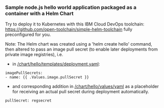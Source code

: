 ### Sample node.js hello world application packaged as a container with a Helm Chart

Try to deploy it to Kubernetes with this IBM Cloud DevOps toolchain: https://github.com/open-toolchain/simple-helm-toolchain fully preconfigured for you.


Note: The Helm chart was created using a 'helm create hello' command, then altered to pass an image pull secret (to enable later deployments from private image registries), i.e.  

- in [/chart/hello/templates/deployment.yaml](https://github.com/open-toolchain/hello-helm/blob/56ccf087e2d8fc18f7774f84f9400f02060736f2/chart/hello/templates/deployment.yaml#L18-L19):
```
imagePullSecrets:
- name: {{ .Values.image.pullSecret }}
```

- and corresponding addition in [/chart/hello/values/yaml](https://github.com/open-toolchain/hello-helm/blob/56ccf087e2d8fc18f7774f84f9400f02060736f2/chart/hello/values.yaml#L8) as a placeholder for receiving an actual pull secret during deployment automatically.
```
pullSecret: regsecret
```
